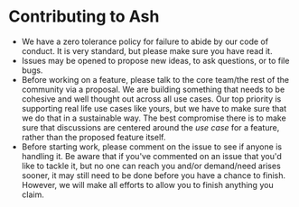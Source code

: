 # Contributing to Ash

* We have a zero tolerance policy for failure to abide by our code of conduct. It is very standard, but please make sure
  you have read it.
* Issues may be opened to propose new ideas, to ask questions, or to file bugs.
* Before working on a feature, please talk to the core team/the rest of the community via a proposal. We are 
  building something that needs to be cohesive and well thought out across all use cases. Our top priority is 
  supporting real life use cases like yours, but we have to make sure that we do that in a sustainable way. The 
  best compromise there is to make sure that discussions are centered around the *use case* for a feature, rather
  than the proposed feature itself.
* Before starting work, please comment on the issue to see if anyone is handling it. Be aware that if you've commented on an issue that you'd like to tackle it, but no one can reach you and/or demand/need arises sooner, it may still need to be done before you have a chance to finish. However, we will make all efforts to allow you to finish anything you claim.
